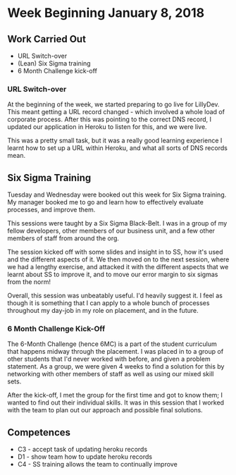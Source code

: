 # Week Beginning January 8, 2018

## Work Carried Out
* URL Switch-over
* (Lean) Six Sigma training
* 6 Month Challenge kick-off

### URL Switch-over
At the beginning of the week, we started preparing to go live for LillyDev. This meant getting a URL record changed - which involved a whole load of corporate process. After this was pointing to the correct DNS record, I updated our application in Heroku to listen for this, and we were live.

This was a pretty small task, but it was a really good learning experience I learnt how to set up a URL within Heroku, and what all sorts of DNS records mean.

## Six Sigma Training
Tuesday and Wednesday were booked out this week for Six Sigma training. My manager booked me to go and learn how to effectively evaluate processes, and improve them.

This sessions were taught by a Six Sigma Black-Belt. I was in a group of my fellow developers, other members of our business unit, and a few other members of staff from around the org.

The session kicked off with some slides and insight in to SS, how it's used and the different aspects of it. We then moved on to the next session, where we had a lengthy exercise, and attacked it with the different aspects that we learnt about SS to improve it, and to move our error margin to six sigmas from the norm!

Overall, this session was unbeatably useful. I'd heavily suggest it. I feel as though it is something that I can apply to a whole bunch of processes throughout my day-job in my role on placement, and in the future.

### 6 Month Challenge Kick-Off
The 6-Month Challenge (hence 6MC) is a part of the student curriculum that happens midway through the placement. I was placed in to a group of other students that I'd never worked with before, and given a problem statement. As a group, we were given 4 weeks to find a solution for this by networking with other members of staff as well as using our mixed skill sets.

After the kick-off, I met the group for the first time and got to know them; I wanted to find out their individual skills. It was in this session that I worked with the team to plan out our approach and possible final solutions.

## Competences
* C3 - accept task of updating heroku records
* D1 - show team how to update heroku records
* C4 - SS training allows the team to continually improve
